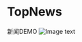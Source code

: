 # TopNews
新闻DEMO
![Image text](https://github.com/FoxconnPeter/ReworkSystem/blob/master/jjjjjjj.gif?raw=true)
